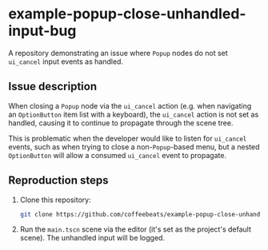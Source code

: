 # example-popup-close-unhandled-input-bug

A repository demonstrating an issue where `Popup` nodes do not set `ui_cancel` input events as handled.

## Issue description

When closing a `Popup` node via the `ui_cancel` action (e.g. when navigating an `OptionButton` item list with a keyboard), the `ui_cancel` action is not set as handled, causing it to continue to propagate through the scene tree.

This is problematic when the developer would like to listen for `ui_cancel` events, such as when trying to close a non-`Popup`-based menu, but a nested `OptionButton` will allow a consumed `ui_cancel` event to propagate.

## Reproduction steps

1. Clone this repository:

    ```sh
    git clone https://github.com/coffeebeats/example-popup-close-unhandled-input-bug.git
    ```

2. Run the `main.tscn` scene via the editor (it's set as the project's default scene). The unhandled input will be logged.
